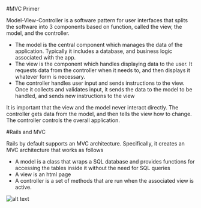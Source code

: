 #MVC Primer

Model-View-Controller is a software pattern for user interfaces that splits the software into 3 components based on function, called the view, the model, and the controller.

- The model is the central component which manages the data of the application. Typically it includes a database, and business logic associated with the app.
- The view is the component which handles displaying data to the user. It requests data from the controller when it needs to, and then displays it whatever form is necessary.
- The controller handles user input and sends instructions to the view. Once it collects and validates input, it sends the data to the model to be handled, and sends new instructions to the view

It is important that the view and the model never interact directly. The controller gets data from the model, and then tells the view how to change. The controller controls the overall application. 

#Rails and MVC

Rails by default supports an MVC architecture. Specifically, it creates an MVC architecture that works as follows
- A model is a class that wraps a SQL database and provides functions for accessing the tables inside it without the need for SQL queries
- A view is an html page
- A controller is a set of methods that are run when the associated view is active.

![alt text](https://camo.githubusercontent.com/569fe8a8431ec8532a7ff5e4debc12bf9d86f962/687474703a2f2f7261696c737475746f7269616c2e6f72672f696d616765732f666967757265732f6d76635f64657461696c65642d66756c6c2e706e67 "MVC example")
